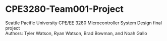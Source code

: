 # CPE3280-Team001-Project
Seattle Pacific University CPE/EE 3280 Microcontroller System Design final project  
Authors: Tyler Watson, Ryan Watson, Brad Bowman, and Noah Gallo
